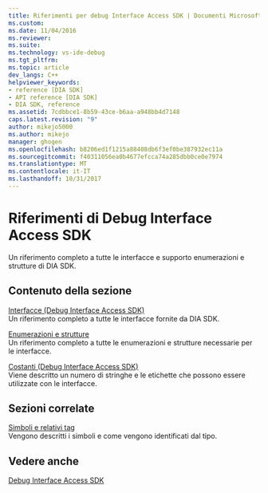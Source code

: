 ```yaml
---
title: Riferimenti per debug Interface Access SDK | Documenti Microsoft
ms.custom: 
ms.date: 11/04/2016
ms.reviewer: 
ms.suite: 
ms.technology: vs-ide-debug
ms.tgt_pltfrm: 
ms.topic: article
dev_langs: C++
helpviewer_keywords:
- reference [DIA SDK]
- API reference [DIA SDK]
- DIA SDK, reference
ms.assetid: 7cdbbce1-8b59-43ce-b6aa-a948bb4d7148
caps.latest.revision: "9"
author: mikejo5000
ms.author: mikejo
manager: ghogen
ms.openlocfilehash: b8206ed1f1215a88408db6f3ef0be387932ec11a
ms.sourcegitcommit: f40311056ea0b4677efcca74a285dbb0ce0e7974
ms.translationtype: MT
ms.contentlocale: it-IT
ms.lasthandoff: 10/31/2017
---
```

# <a name="debug-interface-access-sdk-reference"></a>Riferimenti di Debug Interface Access SDK
Un riferimento completo a tutte le interfacce e supporto enumerazioni e strutture di DIA SDK.  
  
## <a name="in-this-section"></a>Contenuto della sezione  
 [Interfacce (Debug Interface Access SDK)](../../debugger/debug-interface-access/interfaces-debug-interface-access-sdk.md)  
 Un riferimento completo a tutte le interfacce fornite da DIA SDK.  
  
 [Enumerazioni e strutture](../../debugger/debug-interface-access/enumerations-and-structures.md)  
 Un riferimento completo a tutte le enumerazioni e strutture necessarie per le interfacce.  
  
 [Costanti (Debug Interface Access SDK)](../../debugger/debug-interface-access/constants-debug-interface-access-sdk.md)  
 Viene descritto un numero di stringhe e le etichette che possono essere utilizzate con le interfacce.  
  
## <a name="related-sections"></a>Sezioni correlate  
 [Simboli e relativi tag](../../debugger/debug-interface-access/symbols-and-symbol-tags.md)  
 Vengono descritti i simboli e come vengono identificati dal tipo.  
  
## <a name="see-also"></a>Vedere anche  
 [Debug Interface Access SDK](../../debugger/debug-interface-access/debug-interface-access-sdk.md)